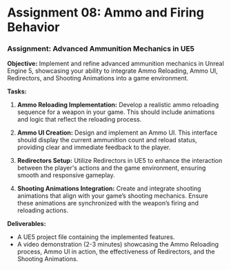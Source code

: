 # Assignment 08: Ammo and Firing Behavior

<h3>Assignment: Advanced Ammunition Mechanics in UE5</h3>
<p><strong>Objective:</strong> Implement and refine advanced ammunition mechanics in Unreal Engine 5, showcasing your ability to integrate Ammo Reloading, Ammo UI, Redirectors, and Shooting Animations into a game environment.</p>
<p><strong>Tasks:</strong></p>
<ol>
<li>
<p><strong>Ammo Reloading Implementation:</strong> Develop a realistic ammo reloading sequence for a weapon in your game. This should include animations and logic that reflect the reloading process.</p>
</li>
<li>
<p><strong>Ammo UI Creation:</strong> Design and implement an Ammo UI. This interface should display the current ammunition count and reload status, providing clear and immediate feedback to the player.</p>
</li>
<li>
<p><strong>Redirectors Setup:</strong> Utilize Redirectors in UE5 to enhance the interaction between the player's actions and the game environment, ensuring smooth and responsive gameplay.</p>
</li>
<li>
<p><strong>Shooting Animations Integration:</strong> Create and integrate shooting animations that align with your game’s shooting mechanics. Ensure these animations are synchronized with the weapon’s firing and reloading actions.</p>
</li>
</ol>
<p><strong>Deliverables:</strong></p>
<ul>
<li>A UE5 project file containing the implemented features.</li>
<li>A video demonstration (2-3 minutes) showcasing the Ammo Reloading process, Ammo UI in action, the effectiveness of Redirectors, and the Shooting Animations.</li>
</ul>